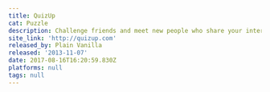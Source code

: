 ```yaml
---
title: QuizUp
cat: Puzzle
description: Challenge friends and meet new people who share your interests.
site_link: 'http://quizup.com'
released_by: Plain Vanilla
released: '2013-11-07'
date: 2017-08-16T16:20:59.830Z
platforms: null
tags: null
---
```


